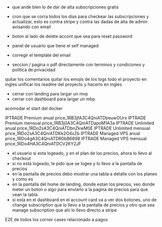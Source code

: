 - que ande bien lo de dar de alta subscripciones gratis
- cron que se corra todos los dias para checkear las subscripciones y actualizar, esto es contra stripe y contra las dadas de alta de admin avisando con email
- boton al lado de delete accont que sea para reset password
- panel de usuario que tiene el self managed



- corregir el template del email


- seccion / pagina o pdf directamente con terminos y condiciones y politica de privacidad


quitar los comentarios
quitar los emojis de los logs
todo el proyecto en ingles
unificar los readme del proyecto y hacerlo en ingles

- cerrar con landing para largar un mvp
- cerrar con dashboard para largar un mbp

acomodar el start del docker


IPTRADE Premium anual price_1RB3jfA3C4QniATDbeuwOUrx
IPTRADE Premium mensual price_1RB3j0A3C4QniATDapoM1A3a
IPTRADE Unlimited anual price_1RDo2sA3C4QniATDbnZkwM0E
IPTRADE Unlimited mensual price_1RDo2sA3C4QniATDKk2O4xZb
IPTRADE Managed VPS anual price_1RDo4gA3C4QniATDR0bB6698
IPTRADE Managed VPS mensual price_1RDo4HA3C4QniATDCV2KY2JF












- el usuario si esta logeado, y en el plan de los precios, ahora lo llevo al checkout
- si no esta logeado, le pido que se logee y lo llevo a la pantalla de precios
- en la pantalla de precios debo mostrar una tabla a detalle con los planes y como es
- en la pantalla del home de landing, donde estan los precios, veo donde meter un boton o algo para enviarlo a la pagina de precios para que vean la tabla
- si esta en el dashboard en el account card va a ver dos botones, uno de change subscription que lo llevo a la pantalla de precios y otro que sea manage subscription que ahi lo llevo directo a stripe

E2E de todos los corner cases relacionado a pagos
